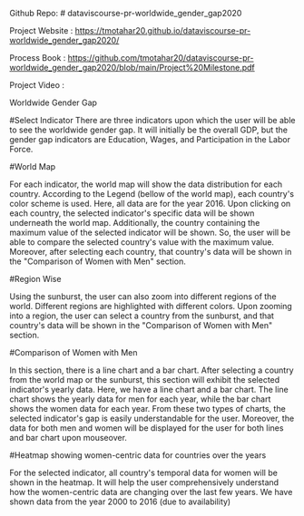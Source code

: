Github Repo: # dataviscourse-pr-worldwide_gender_gap2020

Project Website : https://tmotahar20.github.io/dataviscourse-pr-worldwide_gender_gap2020/

Process Book : https://github.com/tmotahar20/dataviscourse-pr-worldwide_gender_gap2020/blob/main/Project%20Milestone.pdf 

Project Video :

Worldwide Gender Gap

#Select Indicator
There are three indicators upon which the user will be able to see the worldwide gender gap. It will initially be the overall GDP, but the gender gap indicators are Education, Wages, and Participation in the Labor Force.



#World Map

For each indicator, the world map will show the data distribution for each country. According to the Legend (bellow of the world map), each country's color scheme is used. Here, all data are for the year 2016. Upon clicking on each country, the selected indicator's specific data will be shown underneath the world map. Additionally, the country containing the maximum value of the selected indicator will be shown. So, the user will be able to compare the selected country's value with the maximum value. Moreover, after selecting each country, that country's data will be shown in the "Comparison of Women with Men" section.


#Region Wise

Using the sunburst, the user can also zoom into different regions of the world. Different regions are highlighted with different colors. Upon zooming into a region, the user can select a country from the sunburst, and that country's data will be shown in the "Comparison of Women with Men" section.




#Comparison of Women with Men

In this section, there is a line chart and a bar chart. After selecting a country from the world map or the sunburst, this section will exhibit the selected indicator's yearly data. Here, we have a line chart and a bar chart. The line chart shows the yearly data for men for each year, while the bar chart shows the women data for each year. From these two types of charts, the selected indicator's gap is easily understandable for the user. Moreover, the data for both men and women will be displayed for the user for both lines and bar chart upon mouseover.

#Heatmap showing women-centric data for countries over the years

For the selected indicator, all country's temporal data for women will be shown in the heatmap. It will help the user comprehensively understand how the women-centric data are changing over the last few years. We have shown data from the year 2000 to 2016 (due to availability)
